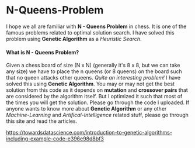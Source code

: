 # N-Queens-Problem

I hope we all are familiar with **N - Queens Problem** in chess. It is one of the famous problems related to optimal solution search. I have solved this problem using **Genetic Algorithm** as a *Heuristic Search*.

#### What is N - Queens Problem?

Given a chess board of size (N x N) (generally it's 8 x 8, but we can take any size) we have to place the n queens (or 8 queens) on the board such that no queen attacks other queens. *Quite an interesting problem!* I have solved this using **Genetic Algorithm**. You may or may not get the best solution from this code as it depends on **mutation** and **crossover pairs** that are considered by the algorithm itself. But I optimized it such that most of the times you will get the solution. Please go through the code I uploaded. If anyone wants to know more about **Genetic Algorithm** or any other *Machine-Learning* and *Artifical-Intelligence* related stuff, please go through this site and read the articles.

https://towardsdatascience.com/introduction-to-genetic-algorithms-including-example-code-e396e98d8bf3
